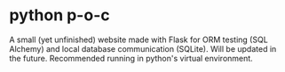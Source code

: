 # python p-o-c
A small (yet unfinished) website made with Flask for ORM testing (SQL Alchemy) and local database communication (SQLite). Will be updated in the future. Recommended running in python's virtual environment.
